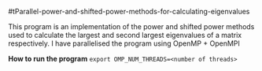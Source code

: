 #tParallel-power-and-shifted-power-methods-for-calculating-eigenvalues

This program is an implementation of the power and shifted power methods used to calculate the largest and second largest eigenvalues of a matrix respectively.
I have parallelised the program using OpenMP + OpenMPI

<b>How to run the program</b>
```export OMP_NUM_THREADS=<number of threads> ```

